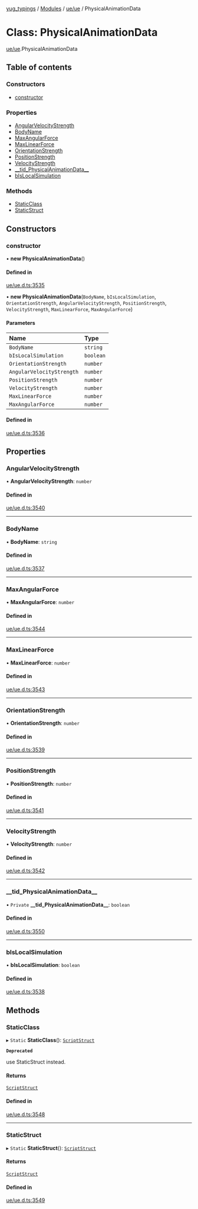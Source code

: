 [yug_typings](../README.md) / [Modules](../modules.md) / [ue/ue](../modules/ue_ue.md) / PhysicalAnimationData

# Class: PhysicalAnimationData

[ue/ue](../modules/ue_ue.md).PhysicalAnimationData

## Table of contents

### Constructors

- [constructor](ue_ue.PhysicalAnimationData.md#constructor)

### Properties

- [AngularVelocityStrength](ue_ue.PhysicalAnimationData.md#angularvelocitystrength)
- [BodyName](ue_ue.PhysicalAnimationData.md#bodyname)
- [MaxAngularForce](ue_ue.PhysicalAnimationData.md#maxangularforce)
- [MaxLinearForce](ue_ue.PhysicalAnimationData.md#maxlinearforce)
- [OrientationStrength](ue_ue.PhysicalAnimationData.md#orientationstrength)
- [PositionStrength](ue_ue.PhysicalAnimationData.md#positionstrength)
- [VelocityStrength](ue_ue.PhysicalAnimationData.md#velocitystrength)
- [\_\_tid\_PhysicalAnimationData\_\_](ue_ue.PhysicalAnimationData.md#__tid_physicalanimationdata__)
- [bIsLocalSimulation](ue_ue.PhysicalAnimationData.md#bislocalsimulation)

### Methods

- [StaticClass](ue_ue.PhysicalAnimationData.md#staticclass)
- [StaticStruct](ue_ue.PhysicalAnimationData.md#staticstruct)

## Constructors

### constructor

• **new PhysicalAnimationData**()

#### Defined in

[ue/ue.d.ts:3535](https://github.com/YugMetaverse/yug_typings/blob/25cad34/ue/ue.d.ts#L3535)

• **new PhysicalAnimationData**(`BodyName`, `bIsLocalSimulation`, `OrientationStrength`, `AngularVelocityStrength`, `PositionStrength`, `VelocityStrength`, `MaxLinearForce`, `MaxAngularForce`)

#### Parameters

| Name | Type |
| :------ | :------ |
| `BodyName` | `string` |
| `bIsLocalSimulation` | `boolean` |
| `OrientationStrength` | `number` |
| `AngularVelocityStrength` | `number` |
| `PositionStrength` | `number` |
| `VelocityStrength` | `number` |
| `MaxLinearForce` | `number` |
| `MaxAngularForce` | `number` |

#### Defined in

[ue/ue.d.ts:3536](https://github.com/YugMetaverse/yug_typings/blob/25cad34/ue/ue.d.ts#L3536)

## Properties

### AngularVelocityStrength

• **AngularVelocityStrength**: `number`

#### Defined in

[ue/ue.d.ts:3540](https://github.com/YugMetaverse/yug_typings/blob/25cad34/ue/ue.d.ts#L3540)

___

### BodyName

• **BodyName**: `string`

#### Defined in

[ue/ue.d.ts:3537](https://github.com/YugMetaverse/yug_typings/blob/25cad34/ue/ue.d.ts#L3537)

___

### MaxAngularForce

• **MaxAngularForce**: `number`

#### Defined in

[ue/ue.d.ts:3544](https://github.com/YugMetaverse/yug_typings/blob/25cad34/ue/ue.d.ts#L3544)

___

### MaxLinearForce

• **MaxLinearForce**: `number`

#### Defined in

[ue/ue.d.ts:3543](https://github.com/YugMetaverse/yug_typings/blob/25cad34/ue/ue.d.ts#L3543)

___

### OrientationStrength

• **OrientationStrength**: `number`

#### Defined in

[ue/ue.d.ts:3539](https://github.com/YugMetaverse/yug_typings/blob/25cad34/ue/ue.d.ts#L3539)

___

### PositionStrength

• **PositionStrength**: `number`

#### Defined in

[ue/ue.d.ts:3541](https://github.com/YugMetaverse/yug_typings/blob/25cad34/ue/ue.d.ts#L3541)

___

### VelocityStrength

• **VelocityStrength**: `number`

#### Defined in

[ue/ue.d.ts:3542](https://github.com/YugMetaverse/yug_typings/blob/25cad34/ue/ue.d.ts#L3542)

___

### \_\_tid\_PhysicalAnimationData\_\_

• `Private` **\_\_tid\_PhysicalAnimationData\_\_**: `boolean`

#### Defined in

[ue/ue.d.ts:3550](https://github.com/YugMetaverse/yug_typings/blob/25cad34/ue/ue.d.ts#L3550)

___

### bIsLocalSimulation

• **bIsLocalSimulation**: `boolean`

#### Defined in

[ue/ue.d.ts:3538](https://github.com/YugMetaverse/yug_typings/blob/25cad34/ue/ue.d.ts#L3538)

## Methods

### StaticClass

▸ `Static` **StaticClass**(): [`ScriptStruct`](ue_ue.ScriptStruct.md)

**`Deprecated`**

use StaticStruct instead.

#### Returns

[`ScriptStruct`](ue_ue.ScriptStruct.md)

#### Defined in

[ue/ue.d.ts:3548](https://github.com/YugMetaverse/yug_typings/blob/25cad34/ue/ue.d.ts#L3548)

___

### StaticStruct

▸ `Static` **StaticStruct**(): [`ScriptStruct`](ue_ue.ScriptStruct.md)

#### Returns

[`ScriptStruct`](ue_ue.ScriptStruct.md)

#### Defined in

[ue/ue.d.ts:3549](https://github.com/YugMetaverse/yug_typings/blob/25cad34/ue/ue.d.ts#L3549)
